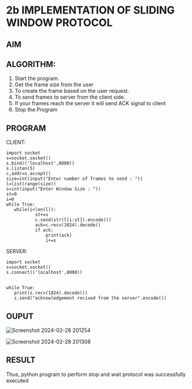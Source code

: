 # 2b IMPLEMENTATION OF SLIDING WINDOW PROTOCOL
## AIM
## ALGORITHM:
1. Start the program.
2. Get the frame size from the user
3. To create the frame based on the user request.
4. To send frames to server from the client side.
5. If your frames reach the server it will send ACK signal to client
6. Stop the Program
## PROGRAM
CLIENT: 
 ```
import socket 
s=socket.socket() 
s.bind(('localhost',8000)) 
s.listen(5) 
c,addr=s.accept() 
size=int(input("Enter number of frames to send : ")) 
l=list(range(size)) 
s=int(input("Enter Window Size : ")) 
st=0 
i=0 
while True: 
    while(i<len(l)): 
            st+=s 
            c.send(str(l[i:st]).encode()) 
            ack=c.recv(1024).decode() 
            if ack: 
                print(ack) 
                i+=s 
 ```
SERVER: 
 ```
import socket 
s=socket.socket() 
s.connect(('localhost',8000)) 
 

while True:    
    print(s.recv(1024).decode()) 
    s.send("acknowledgement recived from the server".encode()) 
 ```
## OUPUT




![Screenshot 2024-02-28 201254](https://github.com/MohammedParvez129/2b_SLIDING_WINDOW_PROTOCOL/assets/143175737/b5fb1975-a36d-4502-a4e0-cc464189e2eb)


![Screenshot 2024-02-28 201308](https://github.com/MohammedParvez129/2b_SLIDING_WINDOW_PROTOCOL/assets/143175737/9de445f0-828c-4ee3-88b1-fd0e271d2e88)



## RESULT
Thus, python program to perform stop and wait protocol was successfully executed
